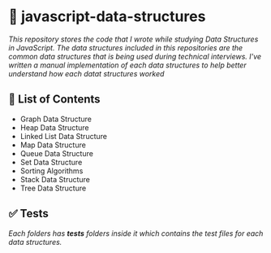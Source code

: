 # :page_with_curl: javascript-data-structures

_This repository stores the code that I wrote while studying Data Structures in JavaScript. The data structures included in this repositories are the common data structures that is being used during technical interviews. I've written a manual implementation of each data structures to help better understand how each datat structures worked_

## :memo: List of Contents

- Graph Data Structure
- Heap Data Structure
- Linked List Data Structure
- Map Data Structure
- Queue Data Structure
- Set Data Structure
- Sorting Algorithms
- Stack Data Structure
- Tree Data Structure

## :white_check_mark: Tests

_Each folders has **tests** folders inside it which contains the test files for each data structures._
